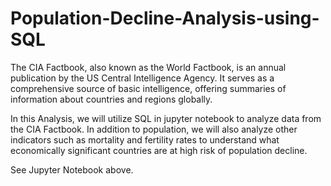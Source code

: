# Population-Decline-Analysis-using-SQL

The CIA Factbook, also known as the World Factbook, is an annual publication by the US Central Intelligence Agency. It serves as a comprehensive source of basic intelligence, offering summaries of information about countries and regions globally.

In this Analysis, we will utilize SQL in jupyter notebook to analyze data from the CIA Factbook. In addition to population, we will also analyze other indicators such as mortality and fertility rates to understand what economically significant countries are at high risk of population decline.

See Jupyter Notebook above.

